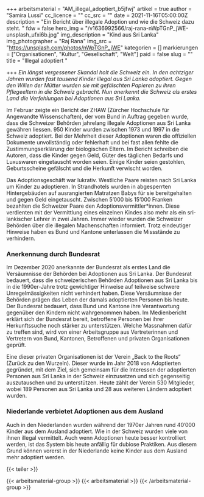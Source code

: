 +++
arbeitsmaterial = "AM_illegal_adoptiert_b5jfwj"
artikel = true
author = "Samira Lussi"
cc_licence = ""
cc_src = ""
date = 2021-11-16T05:00:00Z
description = "Ein Bericht über illegale Adoption und wie die Schweiz dazu steht. "
fdw = false
hero_img = "/v1636992566/raj-rana-nWpTGnP_jWE-unsplash_ufxi6b.jpg"
img_description = "Kind aus Sri Lanka"
img_photographer = "Raj Rana"
img_src = "https://unsplash.com/photos/nWpTGnP_jWE"
kategorien = []
markierungen = ["Organisationen", "Kultur", "Gesellschaft", "Welt"]
paid = false
slug = ""
title = "Illegal adoptiert "

+++
_Ein längst vergessener Skandal holt die Schweiz ein. In den achtziger Jahren wurden fast tausend Kinder illegal aus Sri Lanka adoptiert. Gegen den Willen der Mütter wurden sie mit gefälschten Papieren zu ihren Pflegeeltern in die Schweiz gebracht. Nun anerkennt die Schweiz als erstes Land die Verfehlungen bei Adoptionen aus Sri Lanka._

Im Februar zeigte ein Bericht der ZHAW (Zürcher Hochschule für Angewandte Wissenschaften), der vom Bund in Auftrag gegeben wurde, dass die Schweizer Behörden jahrelang illegale Adoptionen aus Sri Lanka gewähren liessen. 950 Kinder wurden zwischen 1973 und 1997 in die Schweiz adoptiert. Bei der Mehrheit dieser Adoptionen waren die offiziellen Dokumente unvollständig oder fehlerhaft und bei fast allen fehlte die Zustimmungserklärung der biologischen Eltern. Im Bericht schreiben die Autoren, dass die Kinder gegen Geld, Güter des täglichen Bedarfs und Luxuswaren eingetauscht worden seien. Einige Kinder seien gestohlen, Geburtsscheine gefälscht und die Herkunft verwischt worden.

Das Adoptionsgeschäft war lukrativ. Westliche Paare reisten nach Sri Lanka um Kinder zu adoptieren. In Strandhotels wurden in abgesperrten Hintergebäuden auf ausrangierten Matratzen Babys für sie bereitgehalten und gegen Geld eingetauscht. Zwischen 5’000 bis 15’000 Franken bezahlten die Schweizer Paare den Adoptionsvermittler*innen. Diese verdienten mit der Vermittlung eines einzelnen Kindes also mehr als ein sri-lankischer Lehrer in zwei Jahren. Immer wieder wurden die Schweizer Behörden über die illegalen Machenschaften informiert. Trotz eindeutiger Hinweise haben es Bund und Kantone unterlassen die Missstände zu verhindern.

### Anerkennung durch Bundesrat

Im Dezember 2020 anerkannte der Bundesrat als erstes Land die Versäumnisse der Behörden bei Adoptionen aus Sri Lanka. Der Bundesrat bedauert, dass die schweizerischen Behörden Adoptionen aus Sri Lanka bis in die 1990er-Jahre trotz gewichtiger Hinweise auf teilweise schwere Unregelmässigkeiten nicht verhindert haben. Diese Versäumnisse der Behörden prägen das Leben der damals adoptierten Personen bis heute. Der Bundesrat bedauert, dass Bund und Kantone ihre Verantwortung gegenüber den Kindern nicht wahrgenommen haben. Im Medienbericht erklärt sich der Bundesrat bereit, betroffene Personen bei ihrer Herkunftssuche noch stärker zu unterstützen. Welche Massnahmen dafür zu treffen sind, wird von einer Arbeitsgruppe aus Vertreterinnen und Vertretern von Bund, Kantonen, Betroffenen und privaten Organisationen geprüft.

Eine dieser privaten Organisationen ist der Verein „Back to the Roots“ (Zurück zu den Wurzeln). Dieser wurde im Jahr 2018 von Adoptierten gegründet, mit dem Ziel, sich gemeinsam für die Interessen der adoptierten Personen aus Sri Lanka in der Schweiz einzusetzen und sich gegenseitig auszutauschen und zu unterstützen. Heute zählt der Verein 530 Mitglieder, wobei 189 Personen aus Sri Lanka und 28 aus weiteren Ländern adoptiert wurden.

### Niederlande verbietet Adoptionen aus dem Ausland

Auch in den Niederlanden wurden während der 1970er Jahren rund 40’000 Kinder aus dem Ausland adoptiert. Wie in der Schweiz wurden viele von ihnen illegal vermittelt. Auch wenn Adoptionen heute besser kontrolliert werden, ist das System bis heute anfällig für dubiose Praktiken. Aus diesem Grund können vorerst in der Niederlande keine Kinder aus dem Ausland mehr adoptiert werden.

{{< teiler >}}

{{< arbeitsmaterial-group >}}
{{< arbeitsmaterial >}}
{{< /arbeitsmaterial-group >}}
